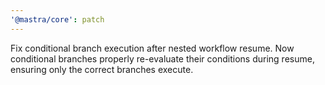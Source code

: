 ```yaml
---
'@mastra/core': patch
---
```


Fix conditional branch execution after nested workflow resume. Now conditional branches properly re-evaluate their conditions during resume, ensuring only the correct branches execute.
